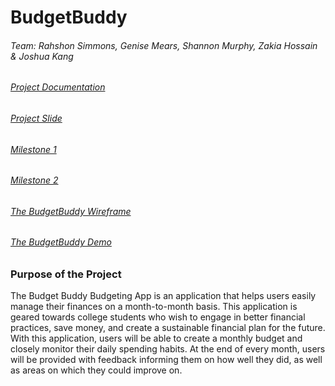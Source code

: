# BudgetBuddy
###### Team: Rahshon Simmons, Genise Mears, Shannon Murphy, Zakia Hossain & Joshua Kang
###### [Project Documentation](https://docs.google.com/document/d/1uCfU3KPZFr7Mj-YmcQGPB9wn7mfWmRIihF06RDBsdCo/edit?usp=sharing)
###### [Project Slide](https://docs.google.com/presentation/d/1qd7Dm4t2tSdm26-U_xnYeEnNQjT0Rz2RAh6B8EMwJVs/edit?usp=sharing)

###### [Milestone 1](https://docs.google.com/presentation/d/1T3AGkr8_lHRkbtX5hSmW3BCuuh_5BaDUBUmopxYbCF8/edit?usp=sharing)
###### [Milestone 2](https://docs.google.com/presentation/d/1mUx7POBUqSoz8an-e7AMwhhiXEvJ9mmh-CkUCJeXpFw/edit?usp=sharing)

###### [The BudgetBuddy Wireframe](https://balsamiq.cloud/suwk74t/p7sfvtx/r2278?f=N4IgUiBcAMA0IDkpxAYWfAMhkAhHAsjgFo4DSUA2gLoC%2BQA%3D)

###### [The BudgetBuddy Demo](https://youtu.be/iI4dVq9Bghc)


### Purpose of the Project
The Budget Buddy Budgeting App is an application that helps users easily manage their finances on a month-to-month basis. This application is geared towards college students who wish to engage in better financial practices, save money, and create a sustainable financial plan for the future. With this application, users will be able to create a monthly budget and closely monitor their daily spending habits. At the end of every month, users will be provided with feedback informing them on how well they did, as well as areas on which they could improve on. 



